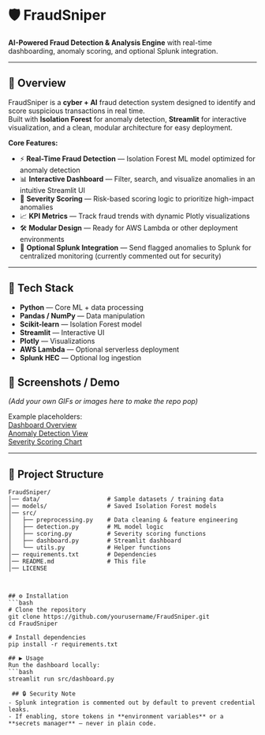 # 🛡️ FraudSniper  
**AI-Powered Fraud Detection & Analysis Engine** with real-time dashboarding, anomaly scoring, and optional Splunk integration.  

---

## 🚀 Overview  
FraudSniper is a **cyber + AI** fraud detection system designed to identify and score suspicious transactions in real time.  
Built with **Isolation Forest** for anomaly detection, **Streamlit** for interactive visualization, and a clean, modular architecture for easy deployment.  

**Core Features:**  
- ⚡ **Real-Time Fraud Detection** — Isolation Forest ML model optimized for anomaly detection  
- 📊 **Interactive Dashboard** — Filter, search, and visualize anomalies in an intuitive Streamlit UI  
- 🎯 **Severity Scoring** — Risk-based scoring logic to prioritize high-impact anomalies  
- 📈 **KPI Metrics** — Track fraud trends with dynamic Plotly visualizations  
- 🛠 **Modular Design** — Ready for AWS Lambda or other deployment environments  
- 🔌 **Optional Splunk Integration** — Send flagged anomalies to Splunk for centralized monitoring (currently commented out for security)  

---

## 🧠 Tech Stack  
- **Python** — Core ML + data processing  
- **Pandas / NumPy** — Data manipulation  
- **Scikit-learn** — Isolation Forest model  
- **Streamlit** — Interactive UI  
- **Plotly** — Visualizations  
- **AWS Lambda** — Optional serverless deployment  
- **Splunk HEC** — Optional log ingestion  

## 📸 Screenshots / Demo  
*(Add your own GIFs or images here to make the repo pop)*  

Example placeholders:  
[Dashboard Overview](Dashboard.png)  
[Anomaly Detection View](AnomalyDetection.png)  
[Severity Scoring Chart](SeverityScore.png)  


---

## 📂 Project Structure  
```plaintext
FraudSniper/
│── data/                   # Sample datasets / training data
│── models/                 # Saved Isolation Forest models
│── src/
│   ├── preprocessing.py    # Data cleaning & feature engineering
│   ├── detection.py        # ML model logic
│   ├── scoring.py          # Severity scoring functions
│   ├── dashboard.py        # Streamlit dashboard
│   └── utils.py            # Helper functions
│── requirements.txt        # Dependencies
│── README.md               # This file
│── LICENSE



## ⚙️ Installation  
```bash
# Clone the repository
git clone https://github.com/yourusername/FraudSniper.git
cd FraudSniper

# Install dependencies
pip install -r requirements.txt

## ▶️ Usage  
Run the dashboard locally:  
```bash
streamlit run src/dashboard.py

 ## 🔒 Security Note  
- Splunk integration is commented out by default to prevent credential leaks.  
- If enabling, store tokens in **environment variables** or a **secrets manager** — never in plain code.  
 
